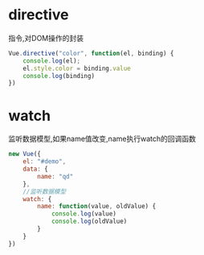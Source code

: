 # directive

指令,对DOM操作的封装
```js
Vue.directive("color", function(el, binding) {
	console.log(el);
	el.style.color = binding.value
	console.log(binding)
})
```

# watch

监听数据模型,如果name值改变,name执行watch的回调函数
```js
new Vue({
	el: "#demo",
	data: {
		name: "qd"
	},
	//监听数据模型
	watch: {
		name: function(value, oldValue) {
			console.log(value)
			console.log(oldValue)
		}
	}
})
```